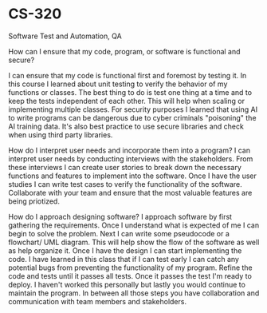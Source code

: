 # CS-320
Software Test and Automation, QA

How can I ensure that my code, program, or software is functional and secure?

I can ensure that my code is functional first and foremost by testing it. In this course I learned about unit testing to verify the behavior of my functions or classes.
The best thing to do is test one thing at a time and to keep the tests independent of each other. This will help when scaling or implementing multiple classes.
For security purposes I learned that using AI to write programs can be dangerous due to cyber criminals "poisoning" the AI training data. It's also best practice
to use secure libraries and check when using third party libraries.

How do I interpret user needs and incorporate them into a program?
I can interpret user needs by conducting interviews with the stakeholders. From these interviews I can create user stories to break down the necessary functions and features 
to implement into the software. Once I have the user studies I can write test cases to verify the functionality of the software.
Collaborate with your team and ensure that the most valuable features are being priotized.

How do I approach designing software?
I approach software by first gathering the requirements. Once I understand what is expected of me I can begin to solve the problem.
Next I can write some pseudocode or a flowchart/ UML diagram. This will help show the flow of the software as well as help organize it.
Once I have the design I can start implementing the code. I have learned in this class that if I can test early I can catch any potential bugs from preventing the functionality of my program.
Refine the code and tests until it passes all tests. 
Once it passes the test I'm ready to deploy. 
I haven't worked this personally but lastly you would continue to maintain the program.
In between all those steps you have collaboration and communication with team members and stakeholders.
